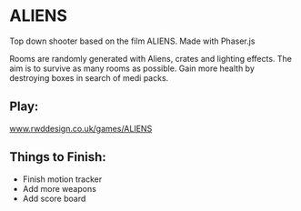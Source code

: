 ALIENS
======

Top down shooter based on the film ALIENS. Made with Phaser.js

Rooms are randomly generated with Aliens, crates and lighting effects. The aim is to survive as many rooms as possible. Gain more health by destroying boxes in search of medi packs.


Play:
-----
www.rwddesign.co.uk/games/ALIENS

Things to Finish:
-------------
- Finish motion tracker
- Add more weapons
- Add score board
